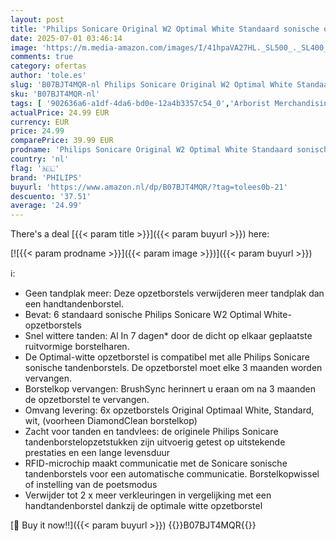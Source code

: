```yaml
---
layout: post
title: 'Philips Sonicare Original W2 Optimal White Standaard sonische opzetborstels - 6 stuks in Wit Model HX6066/10  6 Borstels  Oud'
date: 2025-07-01 03:46:14
image: 'https://m.media-amazon.com/images/I/41hpaVA27HL._SL500_._SL400_.jpg'
comments: true
category: ofertas
author: 'tole.es'
slug: 'B07BJT4MQR-nl Philips Sonicare Original W2 Optimal White Standaard...'
sku: 'B07BJT4MQR-nl'
tags: [ '902636a6-a1df-4da6-bd0e-12a4b3357c54_0','Arborist Merchandising Root','Elektrische tandenborstels & accessoires','Gezondheid & persoonlijke verzorging','Mondverzorging','Self Service','Special Features Stores','Tandenborstels & accessoires','Topkeuzes in Persoonlijke verzorging','Vervangende elektrische tandenborstelkoppen','philips','🇳🇱', ]
actualPrice: 24.99 EUR
currency: EUR
price: 24.99
comparePrice: 39.99 EUR
prodname: 'Philips Sonicare Original W2 Optimal White Standaard sonische opzetborstels - 6 stuks in Wit Model HX6066/10  6 Borstels  Oud'
country: 'nl'
flag: '🇳🇱'
brand: 'PHILIPS'
buyurl: 'https://www.amazon.nl/dp/B07BJT4MQR/?tag=tolees0b-21'
descuento: '37.51'
average: '24.99'
---
```


There's a deal [{{< param title >}}]({{< param buyurl >}})  here:

[![{{< param prodname >}}]({{< param image >}})]({{< param buyurl >}})

ℹ️:

- Geen tandplak meer: Deze opzetborstels verwijderen meer tandplak dan een handtandenborstel.
- Bevat: 6 standaard sonische Philips Sonicare W2 Optimal White-opzetborstels
- Snel wittere tanden: Al In 7 dagen* door de dicht op elkaar geplaatste ruitvormige borstelharen.
- De Optimal-witte opzetborstel is compatibel met alle Philips Sonicare sonische tandenborstels. De opzetborstel moet elke 3 maanden worden vervangen.
- Borstelkop vervangen: BrushSync herinnert u eraan om na 3 maanden de opzetborstel te vervangen.
- Omvang levering: 6x opzetborstels Original Optimaal White, Standard, wit, (voorheen DiamondClean borstelkop)
- Zacht voor tanden en tandvlees: de originele Philips Sonicare tandenborstelopzetstukken zijn uitvoerig getest op uitstekende prestaties en een lange levensduur
- RFID-microchip maakt communicatie met de Sonicare sonische tandenborstels voor een automatische communicatie. Borstelkopwissel of instelling van de poetsmodus
- Verwijder tot 2 x meer verkleuringen in vergelijking met een handtandenborstel dankzij de optimale witte opzetborstel

[🛒 Buy it now!!]({{< param buyurl >}})
{{<world>}}B07BJT4MQR{{</world>}}
